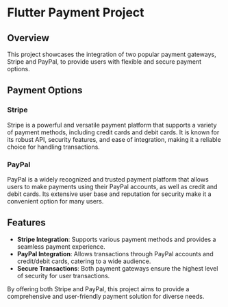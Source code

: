 # Flutter Payment Project

## Overview

This project showcases the integration of two popular payment gateways, Stripe and PayPal, to provide users with flexible and secure payment options.

## Payment Options

### Stripe
Stripe is a powerful and versatile payment platform that supports a variety of payment methods, including credit cards and debit cards. It is known for its robust API, security features, and ease of integration, making it a reliable choice for handling transactions.

### PayPal
PayPal is a widely recognized and trusted payment platform that allows users to make payments using their PayPal accounts, as well as credit and debit cards. Its extensive user base and reputation for security make it a convenient option for many users.

## Features
- **Stripe Integration**: Supports various payment methods and provides a seamless payment experience.
- **PayPal Integration**: Allows transactions through PayPal accounts and credit/debit cards, catering to a wide audience.
- **Secure Transactions**: Both payment gateways ensure the highest level of security for user transactions.

By offering both Stripe and PayPal, this project aims to provide a comprehensive and user-friendly payment solution for diverse needs.

